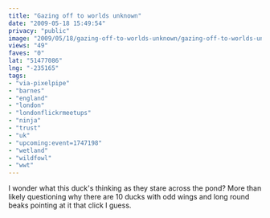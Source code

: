 ```yaml
---
title: "Gazing off to worlds unknown"
date: "2009-05-18 15:49:54"
privacy: "public"
image: "2009/05/18/gazing-off-to-worlds-unknown/gazing-off-to-worlds-unknown.jpg"
views: "49"
faves: "0"
lat: "51477086"
lng: "-235165"
tags:
- "via-pixelpipe"
- "barnes"
- "england"
- "london"
- "londonflickrmeetups"
- "ninja"
- "trust"
- "uk"
- "upcoming:event=1747198"
- "wetland"
- "wildfowl"
- "wwt"
---
```

I wonder what this duck's thinking as they stare across the pond? More than likely questioning why there are 10 ducks with odd wings and long round beaks pointing at it that click I guess.<a href="/photos/2009/05/18/gazing-off-to-worlds-unknown"></a>
